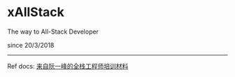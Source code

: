 # xAllStack
The way to All-Stack Developer

since 20/3/2018

--- 
Ref docs:
[来自阮一峰的全栈工程师培训材料](https://github.com/ruanyf/jstraining)
